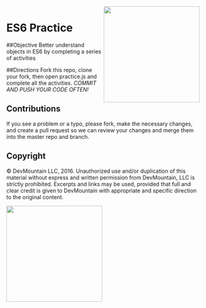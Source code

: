 <img src="https://devmounta.in/img/logowhiteblue.png" width="250" align="right">

ES6 Practice
============

##Objective
Better understand objects in ES6 by completing a series of activities

##Directions
Fork this repo, clone your fork, then open practice.js and complete all the activities.
*COMMIT AND PUSH YOUR CODE OFTEN!*

## Contributions
If you see a problem or a typo, please fork, make the necessary changes, and create a pull request so we can review your changes and merge them into the master repo and branch.

## Copyright

© DevMountain LLC, 2016. Unauthorized use and/or duplication of this material without express and written permission from DevMountain, LLC is strictly prohibited. Excerpts and links may be used, provided that full and clear credit is given to DevMountain with appropriate and specific direction to the original content.

<img src="https://devmounta.in/img/logowhiteblue.png" width="250">
